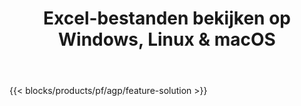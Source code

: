 ﻿---
title: Excel-bestanden bekijken op Windows, Linux & macOS 
url: /nl/viewer
description: Gratis app en API's om XLS-, XLSX-, XLSB-, XLT-, XLTX-, XLTM-, XLSM- en ODS-bestanden te bekijken
---
{{< blocks/products/pf/agp/feature-solution >}} 

